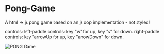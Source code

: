 # Pong-Game
A html -> js pong game based on an js oop implementation - not styled!

controls:
left-paddle controls: key "w" for up, key "s" for down.
right-paddle controls: key "arrowUp for up, key "arrowDown" for down.

![PONG Game](https://user-images.githubusercontent.com/93710089/195048367-b91ee902-3b87-4b17-b353-e0c79dc93fa8.png)


